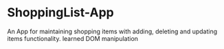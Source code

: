 # ShoppingList-App
An App for maintaining shopping items with adding, deleting and updating items functionality.
learned DOM manipulation
